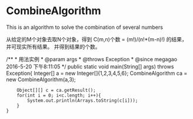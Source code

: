 # CombineAlgorithm
This is an algorithm to solve the combination of several numbers

从给定的M个对象去取N个对象，得到 C(m,n)个数 = (m!)/(n!*(m-n)!) 的结果，并可现实所有结果。
并得到结果的个数。


   /**
  	 * 用法实例
  	 * @param args
  	 * @throws Exception
  	 * @since megagao 2016-5-20 下午8:11:05
  	 */
  	public static void main(String[] args) throws Exception{
  		Integer[] a = new Integer[]{1,2,3,4,5,6};
  		CombineAlgorithm ca = new CombineAlgorithm(a,3);
  		
  		Object[][] c = ca.getResult();
  		for(int i = 0; i<c.length; i++){
  			System.out.println(Arrays.toString(c[i]));
  		}
  	}
